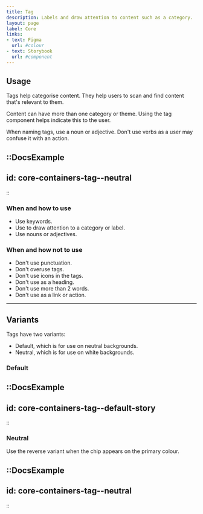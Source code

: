 ```yaml
---
title: Tag
description: Labels and draw attention to content such as a category.
layout: page
label: Core
links:
- text: Figma
  url: #colour
- text: Storybook
  url: #component
---
```


## Usage
Tags help categorise content. They help users to scan and find content that's relevant to them.

Content can have more than one category or theme. Using the tag component helps indicate this to the user.

When naming tags, use a noun or adjective. Don't use verbs as a user may confuse it with an action.

::DocsExample
---
id: core-containers-tag--neutral
---
::

### When and how to use
- Use keywords.
- Use to draw attention to a category or label.
- Use nouns or adjectives.

### When and how not to use
- Don't use punctuation.
- Don't overuse tags.
- Don't use icons in the tags.
- Don't use as a heading.
- Don't use more than 2 words.
- Don't use as a link or action.

---

## Variants
Tags have two variants:
- Default, which is for use on neutral backgrounds.
- Neutral, which is for use on white backgrounds.

### Default
::DocsExample
---
id: core-containers-tag--default-story
---
::

### Neutral
Use the reverse variant when the chip appears on the primary colour.

::DocsExample
---
id: core-containers-tag--neutral
---
::

